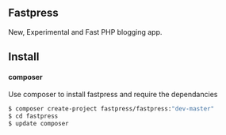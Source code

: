 ## Fastpress

New, Experimental and Fast PHP blogging app. 

Install
----
#### composer
Use composer to install fastpress and require the dependancies
```bash
$ composer create-project fastpress/fastpress:"dev-master"
$ cd fastpress
$ update composer
```
